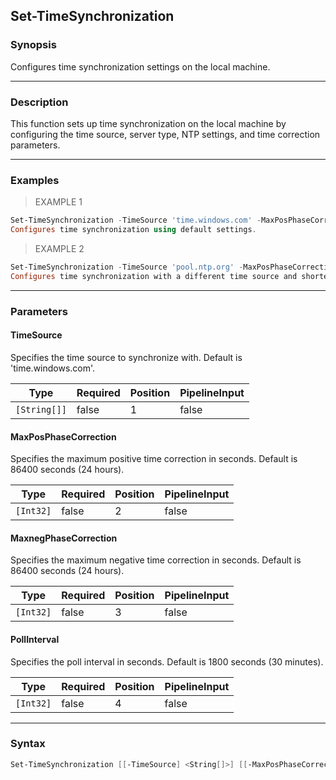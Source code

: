 Set-TimeSynchronization
-----------------------

### Synopsis
Configures time synchronization settings on the local machine.

---

### Description

This function sets up time synchronization on the local machine by configuring the time source, server type, NTP settings, and time correction parameters.

---

### Examples
> EXAMPLE 1

```PowerShell
Set-TimeSynchronization -TimeSource 'time.windows.com' -MaxPosPhaseCorrection 86400 -MaxnegPhaseCorrection 86400 -PollInterval 1800
Configures time synchronization using default settings.
```
> EXAMPLE 2

```PowerShell
Set-TimeSynchronization -TimeSource 'pool.ntp.org' -MaxPosPhaseCorrection 43200 -MaxnegPhaseCorrection 43200 -PollInterval 3600
Configures time synchronization with a different time source and shorter time correction limits.
```

---

### Parameters
#### **TimeSource**
Specifies the time source to synchronize with. Default is 'time.windows.com'.

|Type        |Required|Position|PipelineInput|
|------------|--------|--------|-------------|
|`[String[]]`|false   |1       |false        |

#### **MaxPosPhaseCorrection**
Specifies the maximum positive time correction in seconds. Default is 86400 seconds (24 hours).

|Type     |Required|Position|PipelineInput|
|---------|--------|--------|-------------|
|`[Int32]`|false   |2       |false        |

#### **MaxnegPhaseCorrection**
Specifies the maximum negative time correction in seconds. Default is 86400 seconds (24 hours).

|Type     |Required|Position|PipelineInput|
|---------|--------|--------|-------------|
|`[Int32]`|false   |3       |false        |

#### **PollInterval**
Specifies the poll interval in seconds. Default is 1800 seconds (30 minutes).

|Type     |Required|Position|PipelineInput|
|---------|--------|--------|-------------|
|`[Int32]`|false   |4       |false        |

---

### Syntax
```PowerShell
Set-TimeSynchronization [[-TimeSource] <String[]>] [[-MaxPosPhaseCorrection] <Int32>] [[-MaxnegPhaseCorrection] <Int32>] [[-PollInterval] <Int32>] [<CommonParameters>]
```
